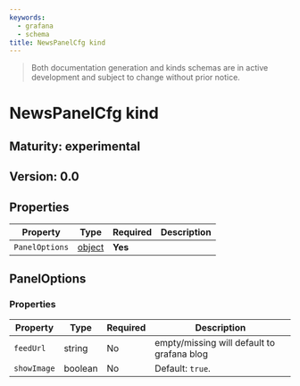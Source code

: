 ```yaml
---
keywords:
  - grafana
  - schema
title: NewsPanelCfg kind
---
```

> Both documentation generation and kinds schemas are in active development and subject to change without prior notice.

# NewsPanelCfg kind

## Maturity: experimental
## Version: 0.0

## Properties

| Property       | Type                    | Required | Description |
|----------------|-------------------------|----------|-------------|
| `PanelOptions` | [object](#paneloptions) | **Yes**  |             |

## PanelOptions

### Properties

| Property    | Type    | Required | Description                                |
|-------------|---------|----------|--------------------------------------------|
| `feedUrl`   | string  | No       | empty/missing will default to grafana blog |
| `showImage` | boolean | No       | Default: `true`.                           |


